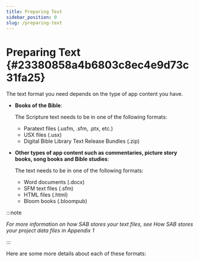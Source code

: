 ```yaml
---
title: Preparing Text
sidebar_position: 0
slug: /preparing-text
---
```


# Preparing Text {#23380858a4b6803c8ec4e9d73c31fa25}

The text format you need depends on the type of app content you have.

- **Books of the Bible**:

    The Scripture text needs to be in one of the following formats:

    - Paratext files (.usfm, .sfm, .ptx, etc.)
    - USX files (.usx)
    - Digital Bible Library Text Release Bundles (.zip)
- **Other types of app content such as commentaries, picture story books, song books and Bible studies**:

    The text needs to be in one of the following formats:

    - Word documents (.docx)
    - SFM text files (.sfm)
    - HTML files (.html)
    - Bloom books (.bloompub)

:::note

_For more information on how SAB stores your text files, see How SAB stores your project data files in Appendix 1_

:::

Here are some more details about each of these formats:


